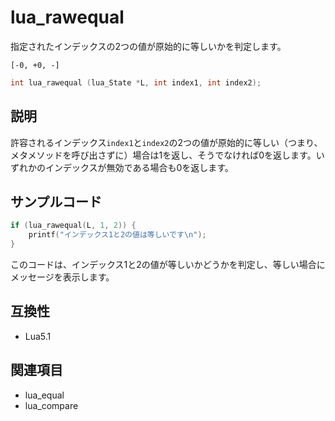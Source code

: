 # lua_rawequal

指定されたインデックスの2つの値が原始的に等しいかを判定します。

`[-0, +0, -]`

```c
int lua_rawequal (lua_State *L, int index1, int index2);
```

## 説明

許容されるインデックス`index1`と`index2`の2つの値が原始的に等しい（つまり、メタメソッドを呼び出さずに）場合は1を返し、そうでなければ0を返します。いずれかのインデックスが無効である場合も0を返します。

## サンプルコード

```c
if (lua_rawequal(L, 1, 2)) {
    printf("インデックス1と2の値は等しいです\n");
}
```

このコードは、インデックス1と2の値が等しいかどうかを判定し、等しい場合にメッセージを表示します。

## 互換性

- Lua5.1

## 関連項目

- lua_equal
- lua_compare
